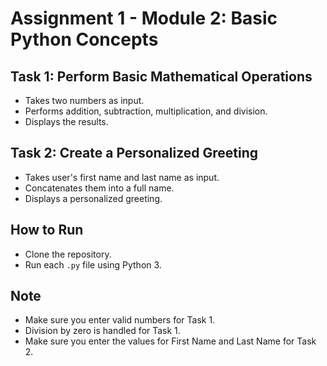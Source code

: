 # Assignment 1 - Module 2: Basic Python Concepts

## Task 1: Perform Basic Mathematical Operations
- Takes two numbers as input.
- Performs addition, subtraction, multiplication, and division.
- Displays the results.

## Task 2: Create a Personalized Greeting
- Takes user's first name and last name as input.
- Concatenates them into a full name.
- Displays a personalized greeting.

## How to Run
- Clone the repository.
- Run each `.py` file using Python 3.

## Note
- Make sure you enter valid numbers for Task 1.
- Division by zero is handled for Task 1.
- Make sure you enter the values for First Name and Last Name for Task 2.
